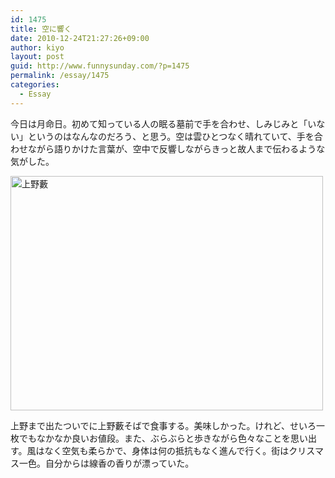 ```yaml
---
id: 1475
title: 空に響く
date: 2010-12-24T21:27:26+09:00
author: kiyo
layout: post
guid: http://www.funnysunday.com/?p=1475
permalink: /essay/1475
categories:
  - Essay
---
```

今日は月命日。初めて知っている人の眠る墓前で手を合わせ、しみじみと「いない」というのはなんなのだろう、と思う。空は雲ひとつなく晴れていて、手を合わせながら語りかけた言葉が、空中で反響しながらきっと故人まで伝わるような気がした。

<img src="{{ '/assets/uploads/2010/12/yabu.jpg' | relative_url }}" alt="上野藪" title="上野藪" class="alignnone size-full wp-image-1476" height="375" width="500" srcset="{{ '/assets/uploads/2010/12/yabu.jpg' | relative_url }} 500w, {{ '/assets/uploads/2010/12/yabu-300x225.jpg' | relative_url }} 300w" sizes="(max-width: 500px) 100vw, 500px" /> 

上野まで出たついでに上野藪そばで食事する。美味しかった。けれど、せいろ一枚でもなかなか良いお値段。また、ぶらぶらと歩きながら色々なことを思い出す。風はなく空気も柔らかで、身体は何の抵抗もなく進んで行く。街はクリスマス一色。自分からは線香の香りが漂っていた。